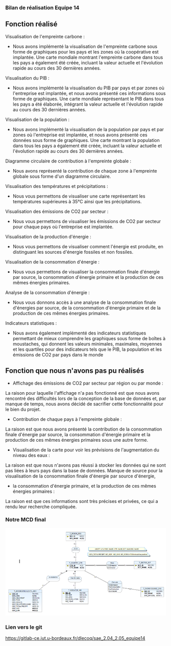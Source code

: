 ### Bilan de réalisation Equipe 14 ###

## Fonction réalisé ##

Visualisation de l'empreinte carbone :

- Nous avons implémenté la visualisation de l'empreinte carbone sous forme de graphiques pour les pays et les zones où la coopérative est implantée. Une carte mondiale montrant l'empreinte carbone dans tous les pays a également été créée, incluant la valeur actuelle et l'évolution rapide au cours des 30 dernières années.

Visualisation du PIB :

- Nous avons implémenté la visualisation du PIB par pays et par zones où l'entreprise est implantée, et nous avons présenté ces informations sous forme de graphiques. Une carte mondiale représentant le PIB dans tous les pays a été élaborée, intégrant la valeur actuelle et l'évolution rapide au cours des 30 dernières années.

Visualisation de la population :

 - Nous avons implémenté la visualisation de la population par pays et par zones où l'entreprise est implantée, et nous avons présenté ces données sous forme de graphiques. Une carte montrant la population dans tous les pays a également été créée, incluant la valeur actuelle et l'évolution rapide au cours des 30 dernières années.

Diagramme circulaire de contribution à l'empreinte globale :

- Nous avons représenté la contribution de chaque zone à l'empreinte globale sous forme d'un diagramme circulaire.

Visualisation des températures et précipitations :

- Nous vous permettons de visualiser une carte représentant les températures supérieures à 35°C ainsi que les précipitations.

Visualisation des émissions de CO2 par secteur :

- Nous vous permettons de visualiser les émissions de CO2 par secteur pour chaque pays où l'entreprise est implantée.

Visualisation de la production d'énergie :

- Nous vous permettons de visualiser comment l'énergie est produite, en distinguant les sources d'énergie fossiles et non fossiles.

Visualisation de la consommation d'énergie :

- Nous vous permettons de visualiser la consommation finale d'énergie par source, la consommation d'énergie primaire et la production de ces mêmes énergies primaires.

Analyse de la consommation d'énergie :

- Nous vous donnons accès à une analyse de la consommation finale d'énergies par source, de la consommation d'énergie primaire et de la production de ces mêmes énergies primaires.

Indicateurs statistiques :

- Nous avons également implémenté des indicateurs statistiques permettant de mieux comprendre les graphiques sous forme de boîtes à moustaches, qui donnent les valeurs minimales, maximales, moyennes et les quartiles pour des indicateurs tels que le PIB, la population et les émissions de CO2 par pays dans le monde

## Fonction que nous n'avons pas pu réalisés ## 

- Affichage des émissions de CO2 par secteur par région ou par monde :

La raison pour laquelle l'affichage n'a pas fonctionné est que nous avons rencontré des difficultés lors de la conception de la base de données et, par manque de temps, nous avons décidé de sacrifier cette fonctionnalité pour le bien du projet.

- Contribution de chaque pays à l'empreinte globale :

La raison est que nous avons présenté la contribution de la consommation finale d'énergie par source, la consommation d'énergie primaire et la production de ces mêmes énergies primaires sous une autre forme.

- Visualisation de la carte pour voir les prévisions de l'augmentation du niveau des eaux :

La raison est que nous n'avons pas réussi à stocker les données qui ne sont pas liées à leurs pays dans la base de données.
Manque de source pour la visualisation de la consommation finale d'énergie par source d'énergie, 

- la consommation d'énergie primaire, et la production de ces mêmes énergies primaires :

La raison est que ces informations sont très précises et privées, ce qui a rendu leur recherche compliquée.

### Notre MCD final ###

![Modèle Conceptuel de Données](mcd.png)




### Lien vers le git ###

https://gitlab-ce.iut.u-bordeaux.fr/dlecoq/sae_2.04_2.05_equipe14

